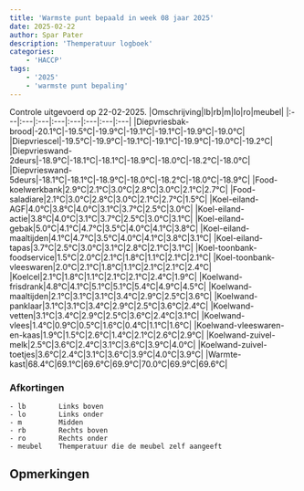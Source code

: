 ```yaml
---
title: 'Warmste punt bepaald in week 08 jaar 2025'
date: 2025-02-22
author: Spar Pater
description: 'Themperatuur logboek'
categories:
    - 'HACCP'
tags:
    - '2025'
    - 'warmste punt bepaling'
---
```

Controle uitgevoerd op 22-02-2025.
|Omschrijving|lb|rb|m|lo|ro|meubel|
|:---|:---|:---|:---|:---|:---|:---|:---|
|Diepvriesbak-brood|-20.1°C|-19.5°C|-19.9°C|-19.1°C|-19.1°C|-19.9°C|-19.0°C|
|Diepvriescel|-19.5°C|-19.9°C|-19.1°C|-19.1°C|-19.9°C|-19.0°C|-19.2°C|
|Diepvrieswand-2deurs|-18.9°C|-18.1°C|-18.1°C|-18.9°C|-18.0°C|-18.2°C|-18.0°C|
|Diepvrieswand-5deurs|-18.1°C|-18.1°C|-18.9°C|-18.0°C|-18.2°C|-18.0°C|-18.9°C|
|Food-koelwerkbank|2.9°C|2.1°C|3.0°C|2.8°C|3.0°C|2.1°C|2.7°C|
|Food-saladiare|2.1°C|3.0°C|2.8°C|3.0°C|2.1°C|2.7°C|1.5°C|
|Koel-eiland-AGF|4.0°C|3.8°C|4.0°C|3.1°C|3.7°C|2.5°C|3.0°C|
|Koel-eiland-actie|3.8°C|4.0°C|3.1°C|3.7°C|2.5°C|3.0°C|3.1°C|
|Koel-eiland-gebak|5.0°C|4.1°C|4.7°C|3.5°C|4.0°C|4.1°C|3.8°C|
|Koel-eiland-maaltijden|4.1°C|4.7°C|3.5°C|4.0°C|4.1°C|3.8°C|3.1°C|
|Koel-eiland-tapas|3.7°C|2.5°C|3.0°C|3.1°C|2.8°C|2.1°C|3.1°C|
|Koel-toonbank-foodservice|1.5°C|2.0°C|2.1°C|1.8°C|1.1°C|2.1°C|2.1°C|
|Koel-toonbank-vleeswaren|2.0°C|2.1°C|1.8°C|1.1°C|2.1°C|2.1°C|2.4°C|
|Koelcel|2.1°C|1.8°C|1.1°C|2.1°C|2.1°C|2.4°C|1.9°C|
|Koelwand-frisdrank|4.8°C|4.1°C|5.1°C|5.1°C|5.4°C|4.9°C|4.5°C|
|Koelwand-maaltijden|2.1°C|3.1°C|3.1°C|3.4°C|2.9°C|2.5°C|3.6°C|
|Koelwand-panklaar|3.1°C|3.1°C|3.4°C|2.9°C|2.5°C|3.6°C|2.4°C|
|Koelwand-vetten|3.1°C|3.4°C|2.9°C|2.5°C|3.6°C|2.4°C|3.1°C|
|Koelwand-vlees|1.4°C|0.9°C|0.5°C|1.6°C|0.4°C|1.1°C|1.6°C|
|Koelwand-vleeswaren-en-kaas|1.9°C|1.5°C|2.6°C|1.4°C|2.1°C|2.6°C|2.9°C|
|Koelwand-zuivel-melk|2.5°C|3.6°C|2.4°C|3.1°C|3.6°C|3.9°C|4.0°C|
|Koelwand-zuivel-toetjes|3.6°C|2.4°C|3.1°C|3.6°C|3.9°C|4.0°C|3.9°C|
|Warmte-kast|68.4°C|69.1°C|69.6°C|69.9°C|70.0°C|69.9°C|69.6°C|

### Afkortingen
    - lb        Links boven
    - lo        Links onder
    - m         Midden
    - rb        Rechts boven
    - ro        Rechts onder
    - meubel    Themperatuur die de meubel zelf aangeeft

## Opmerkingen


